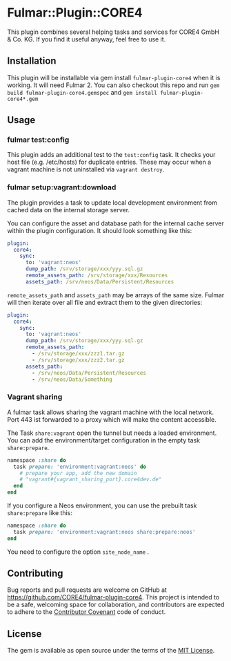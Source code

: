 # Fulmar::Plugin::CORE4

This plugin combines several helping tasks and services for CORE4 GmbH & Co. KG.
If you find it useful anyway, feel free to use it.

## Installation

This plugin will be installable via gem install `fulmar-plugin-core4` when it is working. It will need Fulmar 2.
You can also checkout this repo and run `gem build fulmar-plugin-core4.gemspec` and
`gem install fulmar-plugin-core4*.gem`

## Usage

### fulmar test:config

This plugin adds an additional test to the `test:config` task. It checks
your host file (e.g. /etc/hosts) for duplicate entries. These may occur
when a vagrant machine is not uninstalled via `vagrant destroy`.

### fulmar setup:vagrant:download

The plugin provides a task to update local development environment from
cached data on the internal storage server. 

You can configure the asset and database path for the internal cache
server within the plugin configuration. It should look something like this:

```yaml
plugin:
  core4:
    sync:
      to: 'vagrant:neos'
      dump_path: /srv/storage/xxx/yyy.sql.gz
      remote_assets_path: /srv/storage/xxx/Resources
      assets_path: /srv/neos/Data/Persistent/Resources
```

`remote_assets_path` and `assets_path` may be arrays of the same size. Fulmar
will then iterate over all file and extract them to the given directories:

```yaml
plugin:
  core4:
    sync:
      to: 'vagrant:neos'
      dump_path: /srv/storage/xxx/yyy.sql.gz
      remote_assets_path:
        - /srv/storage/xxx/zzz1.tar.gz
        - /srv/storage/xxx/zzz2.tar.gz
      assets_path:
        - /srv/neos/Data/Persistent/Resources
        - /srv/neos/Data/Something
```

### Vagrant sharing

A fulmar task allows sharing the vagrant machine with the local network. Port 443 ist forwarded to
a proxy which will make the content accessible.

The Task `share:vagrant` open the tunnel but needs a loaded environment. You can add the
environment/target configuration in the empty task `share:prepare`.

```ruby
namespace :share do
  task prepare: 'environment:vagrant:neos' do
    # prepare your app, add the new domain
    # "vagrant#{vagrant_sharing_port}.core4dev.de"
  end
end
```

If you configure a Neos environment, you can use the prebuilt task `share:prepare` like this:

```ruby
namespace :share do
  task prepare: 'environment:vagrant:neos share:prepare:neos'
end
```

You need to configure the option `site_node_name` .

## Contributing

Bug reports and pull requests are welcome on GitHub at https://github.com/CORE4/fulmar-plugin-core4.
This project is intended to be a safe, welcoming space for collaboration, and contributors are expected to
adhere to the [Contributor Covenant](contributor-covenant.org) code of conduct.


## License

The gem is available as open source under the terms of the [MIT License](http://opensource.org/licenses/MIT).

